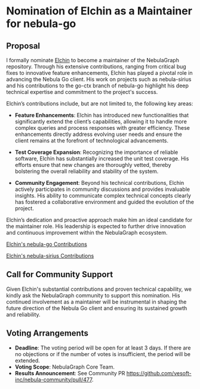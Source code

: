 # Nomination of Elchin as a Maintainer for nebula-go

## Proposal
I formally nominate [Elchin](https://github.com/egasimov) to become a maintainer of the NebulaGraph repository. Through his extensive contributions, ranging from critical bug fixes to innovative feature enhancements, Elchin has played a pivotal role in advancing the Nebula Go client. His work on projects such as nebula-sirius and his contributions to the go-ctx branch of nebula-go highlight his deep technical expertise and commitment to the project's success.

Elchin’s contributions include, but are not limited to, the following key areas:

- **Feature Enhancements**:
Elchin has introduced new functionalities that significantly extend the client’s capabilities, allowing it to handle more complex queries and process responses with greater efficiency. These enhancements directly address evolving user needs and ensure the client remains at the forefront of technological advancements.

- **Test Coverage Expansion**:
Recognizing the importance of reliable software, Elchin has substantially increased the unit test coverage. His efforts ensure that new changes are thoroughly vetted, thereby bolstering the overall reliability and stability of the system.

- **Community Engagement**:
Beyond his technical contributions, Elchin actively participates in community discussions and provides invaluable insights. His ability to communicate complex technical concepts clearly has fostered a collaborative environment and guided the evolution of the project.

Elchin’s dedication and proactive approach make him an ideal candidate for the maintainer role. His leadership is expected to further drive innovation and continuous improvement within the NebulaGraph ecosystem.

[Elchin's nebula-go Contributions](https://github.com/vesoft-inc/nebula-go/tree/go-ctx)

[Elchin's nebula-sirius Contributions](https://github.com/nebula-contrib/nebula-sirius?tab=readme-ov-file#what-makes-current-project-different-from-nebula-go)

## Call for Community Support
Given Elchin's substantial contributions and proven technical capability, we kindly ask the NebulaGraph community to support this nomination. His continued involvement as a maintainer will be instrumental in shaping the future direction of the Nebula Go client and ensuring its sustained growth and reliability.

## Voting Arrangements

- **Deadline**: The voting period will be open for at least 3 days. If there are no objections or if the number of votes is insufficient, the period will be extended.
- **Voting Scope**: NebulaGraph Core Team.
- **Results Announcement**: See Community PR https://github.com/vesoft-inc/nebula-community/pull/477.